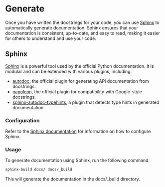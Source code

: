 # Generate

Once you have written the docstrings for your code, you can use [Sphinx](#sphinx) to automatically generate documentation. Sphinx ensures that your documentation is consistent, up-to-date, and easy to read, making it easier for others to understand and use your code.

## Sphinx

[Sphinx](https://www.sphinx-doc.org/en/master/) is a powerful tool used by the official Python documentation. It is modular and can be extended with various plugins, including:

- [autodoc](https://www.sphinx-doc.org/en/master/usage/extensions/autodoc.html), the official plugin for generating API documentation from docstrings.
- [napoleon](https://www.sphinx-doc.org/en/master/usage/extensions/napoleon.html), the official plugin for compatibility with Google-style docstrings.
- [sphinx-autodoc-typehints](https://pypi.org/project/sphinx-autodoc-typehints/), a plugin that detects type hints in generated documentation.

### Configuration

Refer to the [Sphinx documentation](https://www.sphinx-doc.org/en/master/) for information on how to configure Sphinx.

### Usage

To generate documentation using Sphinx, run the following command:

```sh
sphinx-build docs/ docs/_build
```

This will generate the documentation in the docs/_build directory.
